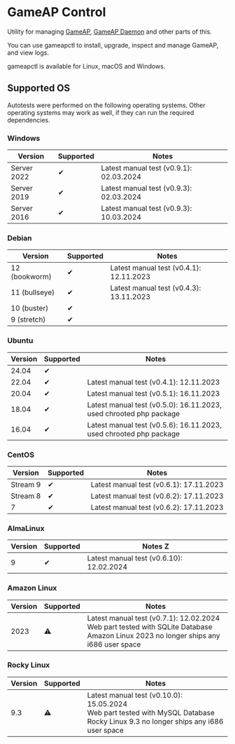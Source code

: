 # GameAP Control

Utility for managing [GameAP](https://gameap.ru), [GameAP Daemon](https://github.com/gameap/daemon) and other parts of this.

You can use gameapctl to install, upgrade, inspect and manage GameAP, and view logs.

gameapctl is available for Linux, macOS and Windows.

## Supported OS

Autotests were performed on the following operating systems. 
Other operating systems may work as well, if they can run the required dependencies.

### Windows

| Version     | Supported | Notes                                   |
|-------------|-----------|-----------------------------------------|
| Server 2022 | ✔         | Latest manual test (v0.9.1): 02.03.2024 |
| Server 2019 | ✔         | Latest manual test (v0.9.3): 02.03.2024 |
| Server 2016 | ✔         | Latest manual test (v0.9.3): 10.03.2024 |

### Debian

| Version       | Supported | Notes                                   |
|---------------|-----------|-----------------------------------------|
| 12 (bookworm) | ✔         | Latest manual test (v0.4.1): 12.11.2023 |
| 11 (bullseye) | ✔         | Latest manual test (v0.4.3): 13.11.2023 |
| 10 (buster)   | ✔         |                                         |
| 9 (stretch)   | ✔         |                                         | 

### Ubuntu

| Version | Supported | Notes                                                              |
|---------|-----------|--------------------------------------------------------------------|
| 24.04   | ✔         |                                                                    |
| 22.04   | ✔         | Latest manual test (v0.4.1): 12.11.2023                            |
| 20.04   | ✔         | Latest manual test (v0.5.1): 16.11.2023                            |
| 18.04   | ✔         | Latest manual test (v0.5.0): 16.11.2023, used chrooted php package |
| 16.04   | ✔         | Latest manual test (v0.5.6): 16.11.2023, used chrooted php package |

### CentOS

| Version  | Supported | Notes                                   |
|----------|-----------|-----------------------------------------|
| Stream 9 | ✔         | Latest manual test (v0.6.1): 17.11.2023 |
| Stream 8 | ✔         | Latest manual test (v0.6.2): 17.11.2023 |
| 7        | ✔         | Latest manual test (v0.6.2): 17.11.2023 |

### AlmaLinux

| Version | Supported | Notes                                    Z |
|---------|-----------|--------------------------------------------|
| 9       | ✔         | Latest manual test (v0.6.10): 12.02.2024   |

### Amazon Linux

| Version | Supported | Notes                                                                                                                                      |
|---------|-----------|--------------------------------------------------------------------------------------------------------------------------------------------|
| 2023    | ⚠️        | Latest manual test (v0.7.1): 12.02.2024<br/>Web part tested with SQLite Database<br/>Amazon Linux 2023 no longer ships any i686 user space |

### Rocky Linux

| Version | Supported | Notes                                                                                                                                    |
|---------|-----------|------------------------------------------------------------------------------------------------------------------------------------------|
| 9.3     | ⚠️        | Latest manual test (v0.10.0): 15.05.2024<br/>Web part tested with MySQL Database<br/>Rocky Linux 9.3 no longer ships any i686 user space |
